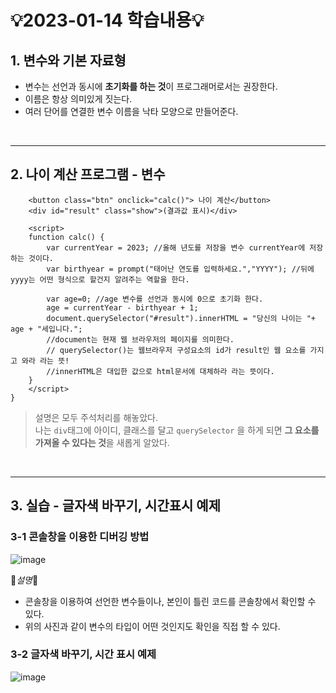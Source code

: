 # 💡2023-01-14 학습내용💡

## 1. 변수와 기본 자료형
- 변수는 선언과 동시에 <b>초기화를 하는 것</b>이 프로그래머로서는 권장한다.
- 이름은 항상 의미있게 짓는다.
- 여러 단어를 연결한 변수 이름을 낙타 모양으로 만들어준다.
<br>
<hr>

## 2. 나이 계산 프로그램 - 변수
```html,js
    <button class="btn" onclick="calc()"> 나이 계산</button> 
    <div id="result" class="show">(결과값 표시)</div>

    <script>
    function calc() {
        var currentYear = 2023; //올해 년도를 저장을 변수 currentYear에 저장하는 것이다.
        var birthyear = prompt("태어난 연도를 입력하세요.","YYYY"); //뒤에 yyyy는 어떤 형식으로 할건지 알려주는 역할을 한다.
    
        var age=0; //age 변수를 선언과 동시에 0으로 초기화 한다.
        age = currentYear - birthyear + 1;
        document.querySelector("#result").innerHTML = "당신의 나이는 "+ age + "세입니다.";
        //document는 현재 웹 브라우저의 페이지를 의미한다.
        // querySelector()는 웹브라우저 구성요소의 id가 result인 웹 요소를 가지고 와라 라는 뜻!
        //innerHTML은 대입한 값으로 html문서에 대체하라 라는 뜻이다.
    }
    </script>
}

```
> 설명은 모두 주석처리를 해놓았다.  
> 나는 ```div```태그에 아이디, 클래스를 달고 ```querySelector``` 을 하게 되면 <b>그 요소를 가져올 수 있다는 것</b>을 새롭게 알았다.
<br>
<hr>

## 3. 실습 - 글자색 바꾸기, 시간표시 예제
### 3-1 콘솔창을 이용한 디버깅 방법
![image](https://user-images.githubusercontent.com/94120988/212545545-6f8cc06e-6a5f-4888-a701-852595063477.png)

📕*설명*📕
- 콘솔창을 이용하여 선언한 변수들이나, 본인이 틀린 코드를 콘솔창에서 확인할 수 있다.
- 위의 사진과 같이 변수의 타입이 어떤 것인지도 확인을 직접 할 수 있다.

### 3-2 글자색 바꾸기, 시간 표시 예제
![image](https://user-images.githubusercontent.com/94120988/212545793-afd9908d-5be8-4d3f-be08-e94b4823502c.png)

